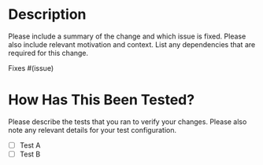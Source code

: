 # Description

Please include a summary of the change and which issue is fixed. Please also include relevant motivation and context. List any dependencies that are required for this change.

Fixes #(issue)

# How Has This Been Tested?

Please describe the tests that you ran to verify your changes. Please also note any relevant details for your test configuration.

- [ ] Test A
- [ ] Test B
